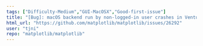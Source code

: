 ```yaml
---
tags: ["Difficulty-Medium","GUI-MacOSX","Good-first-issue"]
title: "[Bug]: macOS backend run by non-logged-in user crashes in Ventura"
html_url: "https://github.com/matplotlib/matplotlib/issues/26292"
user: "tjni"
repo: "matplotlib/matplotlib"
---
```


